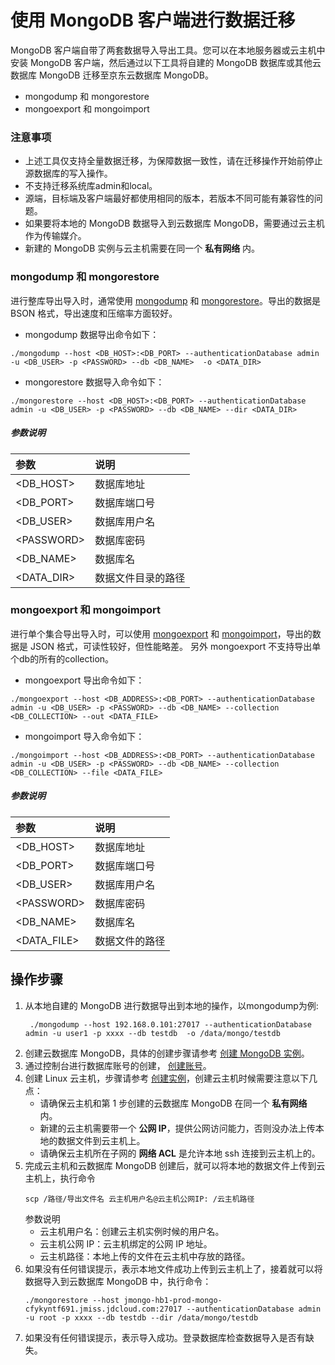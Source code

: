 # 使用 MongoDB 客户端进行数据迁移
MongoDB 客户端自带了两套数据导入导出工具。您可以在本地服务器或云主机中安装 MongoDB 客户端，然后通过以下工具将自建的 MongoDB 数据库或其他云数据库 MongoDB 迁移至京东云数据库 MongoDB。
- mongodump 和 mongorestore 
- mongoexport 和 mongoimport

### 注意事项
- 上述工具仅支持全量数据迁移，为保障数据一致性，请在迁移操作开始前停止源数据库的写入操作。
- 不支持迁移系统库admin和local。
- 源端，目标端及客户端最好都使用相同的版本，若版本不同可能有兼容性的问题。
- 如果要将本地的 MongoDB 数据导入到云数据库 MongoDB，需要通过云主机作为传输媒介。
- 新建的 MongoDB 实例与云主机需要在同一个 **私有网络** 内。


### mongodump 和 mongorestore
进行整库导出导入时，通常使用 [mongodump](https://docs.mongodb.com/manual/reference/program/mongodump/) 和 [mongorestore](https://docs.mongodb.com/manual/reference/program/mongorestore/)。导出的数据是 BSON 格式，导出速度和压缩率方面较好。

- mongodump 数据导出命令如下：
```
./mongodump --host <DB_HOST>:<DB_PORT> --authenticationDatabase admin -u <DB_USER> -p <PASSWORD> --db <DB_NAME>  -o <DATA_DIR>
```

- mongorestore 数据导入命令如下：
```
./mongorestore --host <DB_HOST>:<DB_PORT> --authenticationDatabase admin -u <DB_USER> -p <PASSWORD> --db <DB_NAME> --dir <DATA_DIR>
```
##### 参数说明
|参数|说明|
|:-|:-| 
|<DB_HOST>| 数据库地址|
|<DB_PORT>| 数据库端口号|
|<DB_USER>| 数据库用户名|
|\<PASSWORD>|数据库密码|
|<DB_NAME>| 数据库名|
|<DATA_DIR>| 数据文件目录的路径|

### mongoexport 和 mongoimport
进行单个集合导出导入时，可以使用 [mongoexport](https://docs.mongodb.com/manual/reference/program/mongoexport/) 和 [mongoimport](https://docs.mongodb.com/manual/reference/program/mongoimport/)，导出的数据是 JSON 格式，可读性较好，但性能略差。 另外 mongoexport 不支持导出单个db的所有的collection。

- mongoexport 导出命令如下：
```
./mongoexport --host <DB_ADDRESS>:<DB_PORT> --authenticationDatabase admin -u <DB_USER> -p <PASSWORD> --db <DB_NAME> --collection <DB_COLLECTION> --out <DATA_FILE>
```

- mongoimport 导入命令如下：
```
./mongoimport --host <DB_ADDRESS>:<DB_PORT> --authenticationDatabase admin -u <DB_USER> -p <PASSWORD> --db <DB_NAME> --collection <DB_COLLECTION> --file <DATA_FILE>
```

##### 参数说明
|参数|说明|
|:-|:-| 
|<DB_HOST>| 数据库地址|
|<DB_PORT>| 数据库端口号|
|<DB_USER>| 数据库用户名|
|\<PASSWORD>|数据库密码|
|<DB_NAME>| 数据库名|
|<DATA_FILE>| 数据文件的路径|

## 操作步骤
1. 从本地自建的 MongoDB 进行数据导出到本地的操作，以mongodump为例:
   ```
    ./mongodump --host 192.168.0.101:27017 --authenticationDatabase admin -u user1 -p xxxx --db testdb  -o /data/mongo/testdb
   ```
2. 创建云数据库 MongoDB，具体的创建步骤请参考 [创建 MongoDB 实例](../Operation-Guide/Manage-Instance/Create-Instance.md)。
3. 通过控制台进行数据库账号的创建， [创建账号](../Operation-Guide/Managment-Database-Account.md)。
4. 创建 Linux 云主机，步骤请参考 [创建实例](https://docs.jdcloud.com/virtual-machines/create-instance)，创建云主机时候需要注意以下几点：
    * 请确保云主机和第 1 步创建的云数据库 MongoDB 在同一个 **私有网络** 内。
    * 新建的云主机需要带一个 **公网 IP**，提供公网访问能力，否则没办法上传本地的数据文件到云主机上。
    * 请确保云主机所在子网的 **网络 ACL** 是允许本地 ssh 连接到云主机上的。 
6. 完成云主机和云数据库 MongoDB 创建后，就可以将本地的数据文件上传到云主机上，执行命令
    ```
    scp /路径/导出文件名 云主机用户名@云主机公网IP: /云主机路径
    ```
    参数说明
      - 云主机用户名：创建云主机实例时候的用户名。
      - 云主机公网 IP：云主机绑定的公网 IP 地址。
      - 云主机路径：本地上传的文件在云主机中存放的路径。
7. 如果没有任何错误提示，表示本地文件成功上传到云主机上了，接着就可以将数据导入到云数据库 MongoDB 中，执行命令：
    ```
    ./mongorestore --host jmongo-hb1-prod-mongo-cfykyntf691.jmiss.jdcloud.com:27017 --authenticationDatabase admin -u root -p xxxx --db testdb --dir /data/mongo/testdb
    ```
8. 如果没有任何错误提示，表示导入成功。登录数据库检查数据导入是否有缺失。
